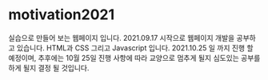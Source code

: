 # motivation2021
실습으로 만들어 보는 웹페이지 입니다. 
2021.09.17 시작으로 웹페이지 개발을 공부하고 있습니다. 
HTML과 CSS 그리고 Javascript 입니다. 
2021.10.25 일 까지 진행 할 예정이며, 
추후에는 10월 25일 진행 사항에 따라 교양으로 멈추게 될지 
심도있는 공부를 하게 될지 결정 될 것입니다.

